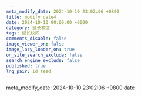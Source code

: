 ```yaml
---
meta_modify_date: 2024-10-10 23:02:06 +0800
title: modify date4
date: 2024-10-10 00:00:00 +0000
category: 延长校区
tags: 延长校区
comments_disable: false
image_viewer_on: false
image_lazy_loader_on: true
on_site_search_exclude: false
search_engine_exclude: false
published: true
lng_pair: id_tesd
---
```

meta_modify_date: 2024-10-10 23:02:06 +0800
date